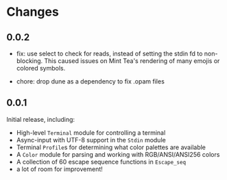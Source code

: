 # Changes

## 0.0.2

* fix: use select to check for reads, instead of setting the stdin fd to
  non-blocking. This caused issues on Mint Tea's rendering of many emojis or
  colored symbols.

* chore: drop dune as a dependency to fix .opam files

## 0.0.1

Initial release, including: 

* High-level `Terminal` module for controlling a terminal
* Async-input with UTF-8 support in the `Stdin` module
* Terminal `Profile`s for determining what color palettes are available
* A `Color` module for parsing and working with RGB/ANSI/ANSI256 colors
* A collection of 60 escape sequence functions in `Escape_seq`
* a lot of room for improvement!

